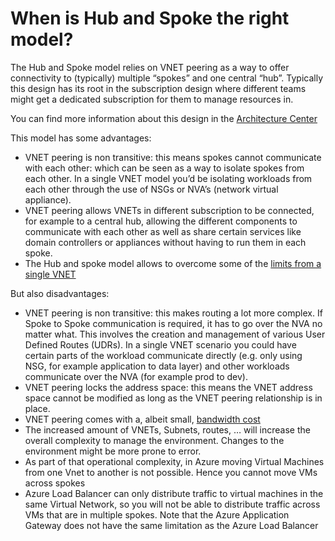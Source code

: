 # When is Hub and Spoke the right model?

The Hub and Spoke model relies on VNET peering as a way to offer connectivity to (typically) multiple “spokes” and one central “hub”. Typically this design has its root in the subscription design where different teams might get a dedicated subscription for them to manage resources in.

You can find more information about this design in the [Architecture Center](https://docs.microsoft.com/en-us/azure/architecture/reference-architectures/hybrid-networking/hub-spoke)

This model has some advantages:

* VNET peering is non transitive: this means spokes cannot communicate with each other: which can be seen as a way to isolate spokes from each other. In a single VNET model you’d be isolating workloads from each other through the use of NSGs or NVA’s (network virtual appliance).
* VNET peering allows VNETs in different subscription to be connected, for example to a central hub, allowing the different components to communicate with each other as well as share certain services like domain controllers or appliances without having to run them in each spoke.
* The Hub and spoke model allows to overcome some of the [limits from  a single VNET](https://docs.microsoft.com/en-us/azure/azure-subscription-service-limits#networking-limits-1 )

But also disadvantages:

* VNET peering is non transitive: this makes routing a lot more complex. If Spoke to Spoke communication is required, it has to go over the NVA no matter what. This involves the creation and management of various User Defined Routes (UDRs).  In a single VNET scenario you could have certain parts of the workload communicate directly (e.g. only using NSG, for example application to data layer) and other workloads communicate over the NVA (for example prod to dev). 
* VNET peering locks the address space: this means the VNET address space cannot be modified as long as the VNET peering relationship is in place.
* VNET peering comes with a, albeit small, [bandwidth cost](https://azure.microsoft.com/en-us/pricing/details/virtual-network/)
* The increased amount of VNETs, Subnets, routes, … will increase the overall complexity to manage the environment. Changes to the environment might be more prone to error.
* As part of that operational complexity, in Azure moving Virtual Machines from one Vnet to another is not possible. Hence you cannot move VMs across spokes
* Azure Load Balancer can only distribute traffic to virtual machines in the same Virtual Network, so you will not be able to distribute traffic across VMs that are in multiple spokes. Note that the Azure Application Gateway does not have the same limitation as the Azure Load Balancer

